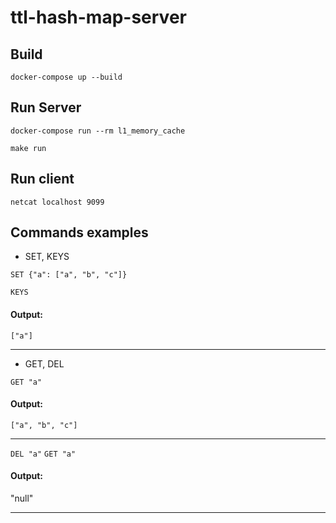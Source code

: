# ttl-hash-map-server
## Build
`docker-compose up --build`
## Run Server
`docker-compose run --rm l1_memory_cache`

`make run`
## Run client
`netcat localhost 9099`

## Commands examples
- SET, KEYS

`SET {"a": ["a", "b", "c"]}`

`KEYS`
#### Output:
`["a"]`
______
- GET, DEL

`GET "a"`
#### Output:
`["a", "b", "c"]`
_______
`DEL "a"`
`GET "a"`
#### Output:
"null"
______
